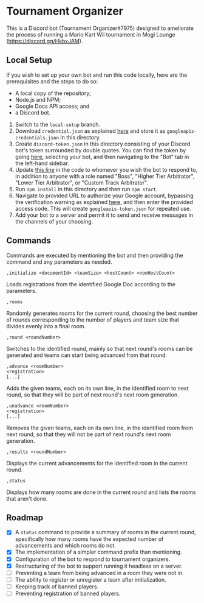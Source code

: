 # Tournament Organizer

This is a Discord bot (Tournament Organizer#7975) designed to ameliorate the
process of running a Mario Kart Wii tournament in Mogi Lounge
(https://discord.gg/HkbxJAM).

## Local Setup

If you wish to set up your own bot and run this code locally, here are the
prerequisites and the steps to do so:
- A local copy of the repository;
- Node.js and NPM;
- Google Docs API access; and
- a Discord bot.

1. Switch to the `local-setup` branch.
2. Download `credential.json` as explained [here](
https://developers.google.com/docs/api/quickstart/nodejs) and store it as
`googleapis-credentials.json` in this directory.
3. Create `discord-token.json` in this directory consisting of your Discord
bot's token surrounded by double quotes. You can find the token by going [here](
https://discord.com/developers/applications), selecting your bot, and then
navigating to the "Bot" tab in the left-hand sidebar.
4. Update [this line](
https://github.com/Sartaglo/tournamentorganizer/blob/811e24ed2bbae468eac6e55177d14b799cf5ab5e/act-on-message.js#L7)
in the code to whomever you wish the bot to respond to, in addition to anyone
with a role named "Boss", "Higher Tier Arbitrator", "Lower Tier Arbitrator", or
"Custom Track Arbitrator".
5. Run `npm install` in this directory and then run `npm start`.
6. Navigate to provided URL to authorize your Google account, bypassing
the verification warning as explained [here](
https://developers.google.com/docs/api/quickstart/nodejs#this_app_isnt_verified),
and then enter the provided access code. This will create
`googleapis-token.json` for repeated use.
7. Add your bot to a server and permit it to send and receive messages in the
channels of your choosing.

## Commands

Commands are executed by mentioning the bot and then providing the command and
any parameters as needed.

`,initialize <documentId> <teamSize> <hostCount> <nonHostCount>`

Loads registrations from the identified Google Doc according to the parameters.

`,rooms`

Randomly generates rooms for the current round, choosing the best number of
rounds corresponding to the number of players and team size that divides evenly
into a final room.

`,round <roundNumber>`

Switches to the identified round, mainly so that next round's rooms can be
generated and teams can start being advanced from that round.

```
,advance <roomNumber>
<registration>
[...]
```

Adds the given teams, each on its own line, in the identified room to next
round, so that they will be part of next round's next room generation.

```
,unadvance <roomNumber>
<registration>
[...]
```

Removes the given teams, each on its own line, in the identified room from next
round, so that they will not be part of next round's next room generation.

`,results <roundNumber>`

Displays the current advancements for the identified room in the current round.

`,status`

Displays how many rooms are done in the current round and lists the rooms that
aren't done.

## Roadmap

- [x] A `status` command to provide a summary of rooms in the current round,
specifically how many rooms have the expected number of advancements and which
rooms do not.
- [x] The implementation of a simpler command prefix than mentioning.
- [x] Configuration of the bot to respond to tournament organizers.
- [x] Restructuring of the bot to support running it headless on a server.
- [ ] Preventing a team from being advanced in a room they were not in.
- [ ] The ability to register or unregister a team after initialization.
- [ ] Keeping track of banned players.
- [ ] Preventing registration of banned players.
